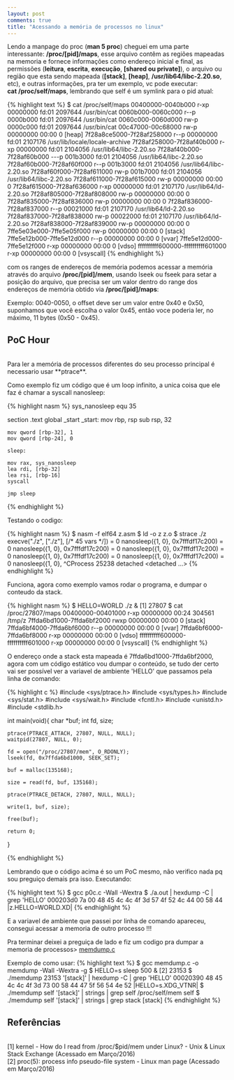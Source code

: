 ```yaml
---
layout: post
comments: true
title: "Acessando a memória de processos no linux"
---
```


Lendo a manpage do proc (**man 5 proc**) cheguei em uma parte interessante: **/proc/[pid]/maps**, esse arquivo contêm as regiões mapeadas na memoria e fornece informações como
endereço inicial e final, as permissões (**leitura**, **escrita**, **execução**, **[shared ou private]**),
o arquivo ou região que esta sendo mapeada (**[stack]**, **[heap]**, **/usr/lib64/libc-2.20.so**, etc),
e outras informações, pra ter um exemplo, vc pode executar:  
**cat /proc/self/maps**, lembrando que self é
um symlink para o pid atual:

{% highlight text %}
$ cat /proc/self/maps
00400000-0040b000 r-xp 00000000 fd:01 2097644                            /usr/bin/cat
0060b000-0060c000 r--p 0000b000 fd:01 2097644                            /usr/bin/cat
0060c000-0060d000 rw-p 0000c000 fd:01 2097644                            /usr/bin/cat
00c47000-00c68000 rw-p 00000000 00:00 0                                  [heap]
7f28a8ce5000-7f28af258000 r--p 00000000 fd:01 2107176                    /usr/lib/locale/locale-archive
7f28af258000-7f28af40b000 r-xp 00000000 fd:01 2104056                    /usr/lib64/libc-2.20.so
7f28af40b000-7f28af60b000 ---p 001b3000 fd:01 2104056                    /usr/lib64/libc-2.20.so
7f28af60b000-7f28af60f000 r--p 001b3000 fd:01 2104056                    /usr/lib64/libc-2.20.so
7f28af60f000-7f28af611000 rw-p 001b7000 fd:01 2104056                    /usr/lib64/libc-2.20.so
7f28af611000-7f28af615000 rw-p 00000000 00:00 0
7f28af615000-7f28af636000 r-xp 00000000 fd:01 2107170                    /usr/lib64/ld-2.20.so
7f28af805000-7f28af808000 rw-p 00000000 00:00 0
7f28af835000-7f28af836000 rw-p 00000000 00:00 0
7f28af836000-7f28af837000 r--p 00021000 fd:01 2107170                    /usr/lib64/ld-2.20.so
7f28af837000-7f28af838000 rw-p 00022000 fd:01 2107170                    /usr/lib64/ld-2.20.so
7f28af838000-7f28af839000 rw-p 00000000 00:00 0
7ffe5e03e000-7ffe5e05f000 rw-p 00000000 00:00 0                          [stack]
7ffe5e12b000-7ffe5e12d000 r--p 00000000 00:00 0                          [vvar]
7ffe5e12d000-7ffe5e12f000 r-xp 00000000 00:00 0                          [vdso]
ffffffffff600000-ffffffffff601000 r-xp 00000000 00:00 0                  [vsyscall]
{% endhighlight %}

com os ranges de endereços de memória podemos acessar a memória através do arquivo **/proc/[pid]/mem**, usando lseek ou fseek
para setar a posição do arquivo, que precisa ser um valor dentro do range dos endereços de memória obtido via **/proc/[pid]/maps**:  

Exemplo: 0040-0050, o offset deve ser um valor entre 0x40 e 0x50, suponhamos que você escolha o valor 0x45, então voce poderia ler, no máximo, 11 bytes (0x50 - 0x45).

## PoC Hour
<br/>
Para ler a memória de processos diferentes do seu processo principal é necessario usar **ptrace**.

Como exemplo fiz um código que é um loop infinito, a unica coisa que ele faz é chamar a syscall nanosleep:

{% highlight nasm %}
sys_nanosleep equ 35

section .text
    global _start
_start:
    mov rbp, rsp
    sub rsp, 32

    mov qword [rbp-32], 1
    mov qword [rbp-24], 0

    sleep:

    mov rax, sys_nanosleep
    lea rdi, [rbp-32]
    lea rsi, [rbp-16]
    syscall

    jmp sleep
{% endhighlight %}

Testando o codigo:

{% highlight nasm %}
$ nasm -f elf64 z.asm 
$ ld -o z z.o
$ strace ./z
execve("./z", ["./z"], [/* 45 vars */]) = 0
nanosleep({1, 0}, 0x7fffdf17c200)       = 0
nanosleep({1, 0}, 0x7fffdf17c200)       = 0
nanosleep({1, 0}, 0x7fffdf17c200)       = 0
nanosleep({1, 0}, 0x7fffdf17c200)       = 0
nanosleep({1, 0}, 0x7fffdf17c200)       = 0
nanosleep({1, 0}, ^CProcess 25238 detached
 <detached ...>
{% endhighlight %}

Funciona, agora como exemplo vamos rodar o programa, e dumpar o conteudo da stack.

{% highlight nasm %}
$ HELLO=WORLD ./z &
[1] 27807
$ cat /proc/27807/maps
00400000-00401000 r-xp 00000000 00:24 304561                             /tmp/z
7ffda6bd1000-7ffda6bf2000 rwxp 00000000 00:00 0                          [stack]
7ffda6bf4000-7ffda6bf6000 r--p 00000000 00:00 0                          [vvar]
7ffda6bf6000-7ffda6bf8000 r-xp 00000000 00:00 0                          [vdso]
ffffffffff600000-ffffffffff601000 r-xp 00000000 00:00 0                  [vsyscall]
{% endhighlight %}

O endereço onde a stack esta mapeada é 7ffda6bd1000-7ffda6bf2000, agora com um código estático vou dumpar o conteúdo, se tudo der certo
vai ser possível ver a variavel de ambiente 'HELLO' que passamos pela linha de comando:


{% highlight c %}
#include <sys/ptrace.h>
#include <sys/types.h>
#include <sys/stat.h>
#include <sys/wait.h>
#include <fcntl.h>
#include <unistd.h>
#include <stdlib.h>

int main(void){
	char *buf;
	int fd, size;

	ptrace(PTRACE_ATTACH, 27807, NULL, NULL);
	waitpid(27807, NULL, 0);

	fd = open("/proc/27807/mem", O_RDONLY);
	lseek(fd, 0x7ffda6bd1000, SEEK_SET);

	buf = malloc(135168);

	size = read(fd, buf, 135168);

	ptrace(PTRACE_DETACH, 27807, NULL, NULL);

	write(1, buf, size);

	free(buf);

	return 0;	

}

{% endhighlight %}

Lembrando que o código acima é so um PoC mesmo, não verifico nada pq sou preguiço demais pra isso. 
Executando:

{% highlight text %}
$ gcc p0c.c -Wall -Wextra
$ ./a.out | hexdump -C | grep 'HELLO'
000203d0  7a 00 48 45 4c 4c 4f 3d  57 4f 52 4c 44 00 58 44  |z.HELLO=WORLD.XD|
{% endhighlight %}

E a variavel de ambiente que passei por linha de comando apareceu, consegui acessar a memoria de outro processo !!!

Pra terminar deixei a preguiça de lado e fiz um codigo pra dumpar a memoria de processos> [memdump.c](https://github.com/hc0d3r/C/blob/master/memdump.c)

Exemplo de como usar:
{% highlight text %}
$ gcc memdump.c -o memdump -Wall -Wextra -g
$ HELLO=s sleep 500 &
[2] 23153
$ ./memdump 23153 '[stack]' | hexdump -C | grep 'HELLO'
00020390  48 45 4c 4c 4f 3d 73 00  58 44 47 5f 56 54 4e 52  |HELLO=s.XDG_VTNR|
$ ./memdump self '[stack]' | strings | grep self
/proc/self/mem
self
$ ./memdump self '[stack]' | strings | grep stack
[stack]
{% endhighlight %}


## Referências
<br/>
[1] kernel - How do I read from /proc/$pid/mem under Linux? - Unix & Linux Stack Exchange (Acessado em Março/2016)<br/>
<http://unix.stackexchange.com/questions/6301/how-do-i-read-from-proc-pid-mem-under-linux>
[2] proc(5): process info pseudo-file system - Linux man page (Acessado em Março/2016)  
<http://linux.die.net/man/5/proc>  

